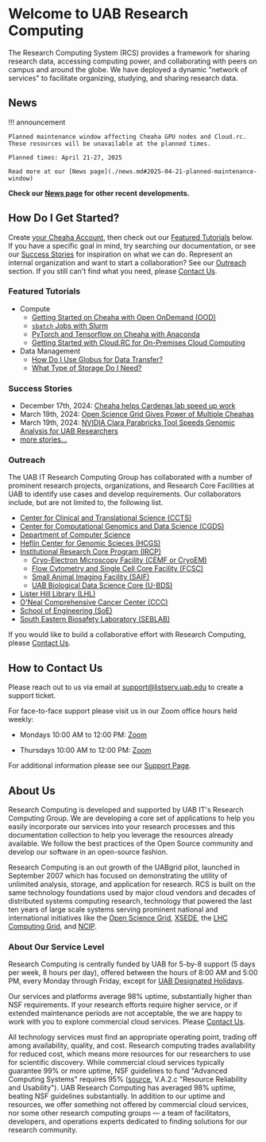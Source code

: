 # Welcome to UAB Research Computing

The Research Computing System (RCS) provides a framework for sharing research data, accessing computing power, and collaborating with peers on campus and around the globe. We have deployed a dynamic "network of services" to facilitate organizing, studying, and sharing research data.

## News

<!-- markdownlint-disable MD046 -->
!!! announcement

    Planned maintenance window affecting Cheaha GPU nodes and Cloud.rc. These resources will be unavailable at the planned times.

    Planned times: April 21-27, 2025

    Read more at our [News page](./news.md#2025-04-21-planned-maintenance-window)
<!-- markdownlint-enable MD046 -->

**Check our [News page](./news.md) for other recent developments.**

## How Do I Get Started?

Create [your Cheaha Account](./account_management/cheaha_account.md), then check out our [Featured Tutorials](#featured-tutorials) below. If you have a specific goal in mind, try searching our documentation, or see our [Success Stories](#success-stories) for inspiration on what we can do. Represent an internal organization and want to start a collaboration? See our [Outreach](#outreach) section. If you still can't find what you need, please [Contact Us](#how-to-contact-us).

### Featured Tutorials

- Compute
    - [Getting Started on Cheaha with Open OnDemand (OOD)](./cheaha/open_ondemand/index.md)
    - [`sbatch` Jobs with Slurm](./cheaha/slurm/slurm_tutorial.md)
    - [PyTorch and Tensorflow on Cheaha with Anaconda](./cheaha/tutorial/pytorch_tensorflow.md)
    - [Getting Started with Cloud.RC for On-Premises Cloud Computing](./uab_cloud/tutorial/index.md)
- Data Management
    - [How Do I Use Globus for Data Transfer?](./data_management/transfer/tutorial/index.md)
    - [What Type of Storage Do I Need?](./data_management/index.md#what-type-of-storage-do-i-need)

### Success Stories

- December 17th, 2024: [Cheaha helps Cardenas lab speed up work](https://www.uab.edu/it/news/item/cheaha-helps-cardenas-lab-speed-up-work)
- March 19th, 2024: [Open Science Grid Gives Power of Multiple Cheahas](https://www.uab.edu/it/news/item/open-science-grid)
- March 19th, 2024: [NVIDIA Clara Parabricks Tool Speeds Genomic Analysis for UAB Researchers](https://www.uab.edu/it/news/item/parabricks-speeds-genomic-analysis)
- [more stories...](https://www.uab.edu/it/news/research-computing)

### Outreach

The UAB IT Research Computing Group has collaborated with a number of prominent research projects, organizations, and Research Core Facilities at UAB to identify use cases and develop requirements. Our collaborators include, but are not limited to, the following list.

- [Center for Clinical and Translational Science (CCTS)](https://www.uab.edu/ccts/)
- [Center for Computational Genomics and Data Science (CGDS)](https://sites.uab.edu/cgds/)
- [Department of Computer Science](https://www.uab.edu/cas/computerscience/)
- [Heflin Center for Genomic Scieces (HCGS)](https://www.uab.edu/hcgs/)
- [Institutional Research Core Program (IRCP)](https://www.uab.edu/cores/ircp/)
    - [Cryo-Electron Microscopy Facility (CEMF or CryoEM)](https://www.uab.edu/cores/ircp/cryo-em)
    - [Flow Cytometry and Single Cell Core Facility (FCSC)](https://www.uab.edu/cores/ircp/fcsc)
    - [Small Animal Imaging Facility (SAIF)](https://www.uab.edu/cores/ircp/saif)
    - [UAB Biological Data Science Core (U-BDS)](https://www.uab.edu/cores/ircp/bds)
- [Lister Hill Library (LHL)](https://library.uab.edu/locations/lister-hill)
- [O'Neal Comprehensive Cancer Center (CCC)](https://www.onealcanceruab.org/)
- [School of Engineering (SoE)](https://www.uab.edu/engineering/home/)
- [South Eastern Biosafety Laboratory (SEBLAB)](https://www.uab.edu/research/seblab/)

If you would like to build a collaborative effort with Research Computing, please [Contact Us](#how-to-contact-us).

## How to Contact Us

Please reach out to us via email at <support@listserv.uab.edu> to create a support ticket.

For face-to-face support please visit us in our Zoom office hours held weekly:

- Mondays 10:00 AM to 12:00 PM:
[Zoom](https://uab.zoom.us/j/81783104592?pwd=L21OOWNlY2doWXova3MzOGFRcE4zQT09)

- Thursdays 10:00 AM to 12:00 PM:
[Zoom](https://uab.zoom.us/j/81783104592?pwd=L21OOWNlY2doWXova3MzOGFRcE4zQT09)

For additional information please see our [Support Page](./help/support.md).

## About Us

Research Computing is developed and supported by UAB IT's Research Computing Group. We are developing a core set of applications to help you easily incorporate our services into your research processes and this documentation collection to help you leverage the resources already available. We follow the best practices of the Open Source community and develop our software in an open-source fashion.

Research Computing is an out growth of the UABgrid pilot, launched in September 2007 which has focused on demonstrating the utility of unlimited analysis, storage, and application for research. RCS is built on the same technology foundations used by major cloud vendors and decades of distributed systems computing research, technology that powered the last ten years of large scale systems serving prominent national and international initiatives like the [Open Science Grid](https://osg-htc.org/), [XSEDE](https://www.xsede.org/), the [LHC Computing Grid](https://wlcg.web.cern.ch/), and [NCIP](https://datascience.cancer.gov/).

### About Our Service Level

Research Computing is centrally funded by UAB for 5-by-8 support (5 days per week, 8 hours per day), offered between the hours of 8:00 AM and 5:00 PM, every Monday through Friday, except for [UAB Designated Holidays](https://www.uab.edu/humanresources/home/benefits/time-off/holidays).

Our services and platforms average 98% uptime, substantially higher than NSF requirements. If your research efforts require higher service, or if extended maintenance periods are not acceptable, the we are happy to work with you to explore commercial cloud services. Please [Contact Us](./help/support.md).

All technology services must find an appropriate operating point, trading off among availability, quality, and cost. Research computing trades availability for reduced cost, which means more resources for our researchers to use for scientific discovery. While commercial cloud services typically guarantee 99% or more uptime, NSF guidelines to fund "Advanced Computing Systems" requires 95% ([source](https://www.nsf.gov/funding/opportunities/advanced-computing-systems-services-adapting-rapid-evolution/nsf24-583/solicitation), V.A.2.c "Resource Reliability and Usability"). UAB Research Computing has averaged 98% uptime, beating NSF guidelines substantially. In addition to our uptime and resources, we offer something not offered by commercial cloud services, nor some other research computing groups &mdash; a team of facilitators, developers, and operations experts dedicated to finding solutions for our research community.
